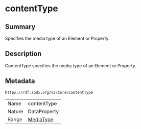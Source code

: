 <!-- Automatically generated by spec-parser v2.0.0 on 2024-01-12T14:00:21.817658+00:00 -->
<!-- SPDX-License-Identifier: Community-Spec-1.0 -->

# contentType

## Summary

Specifies the media type of an Element or Property.


## Description

ContentType specifies the media type of an Element or Property.


## Metadata

`https://rdf.spdx.org/v3/Core/contentType`


| | |
|---|---|
| Name | contentType |
| Nature | DataProperty |
| Range | [MediaType](../Datatypes/MediaType.md) |





